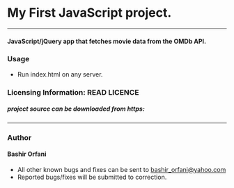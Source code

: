 # My First JavaScript project.
----

#### JavaScript/jQuery app that fetches movie data from the OMDb API.

### Usage 

* Run index.html on any server.

### Licensing Information: READ LICENCE
##### project source can be downloaded from https: 
----

### Author

#### Bashir Orfani
* All other known bugs and fixes can be sent to bashir_orfani@yahoo.com
* Reported bugs/fixes will be submitted to correction.
